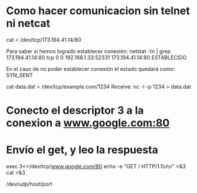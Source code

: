 # Como hacer comunicacion sin telnet ni netcat

cat < /dev/tcp/173.194.41.14/80

Para saber si hemos logrado establecer conexión:
netstat -tn | grep 173.194.41.14:80
tcp        0      0 192.168.1.33:52331      173.194.41.14:80        ESTABLECIDO

En el caso de no poder establecer conexión el estado quedará como:  SYN_SENT


cat data.dat > /dev/tcp/example.com/1234 
Receive: nc -l -p 1234 > data.dat

# Conecto el descriptor 3 a la conexion a www.google.com:80
# Envío el get, y leo la respuesta
exec 3<>/dev/tcp/www.google.com/80 
echo -e "GET / HTTP/1.1\n\n" >&3
cat <&3

/dev/udp/host/port 
